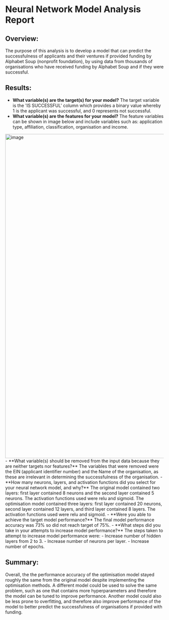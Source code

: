 # Neural Network Model Analysis Report

## Overview:
The purpose of this analysis is to develop a model that can predict the successfulness of applicants and their ventures if provided funding by Alphabet Soup (nonprofit foundation), by using data from thousands of organisations who have received funding by Alphabet Soup and if they were successful.

## Results:
- **What variable(s) are the target(s) for your model?** The target variable is the 'IS SUCCESSFUL' column which provides a binary value whereby 1 is the applicant was successful, and 0 represents not successful.
- **What variable(s) are the features for your model?** The feature variables can be shown in image below and include variables such as: application type, affiliation, classification, organisation and income.
<img width="1029" alt="image" src="https://github.com/rachj14/deep-learning-challenge/assets/151903302/917678eb-0563-411a-a2b5-062bae1def0b">
- **What variable(s) should be removed from the input data because they are neither targets nor features?** The variables that were removed were the EIN (applicant identifier number) and the Name of the organisation, as these are irrelevant in determining the successfulness of the organisation.
- **How many neurons, layers, and activation functions did you select for your neural network model, and why?** The original model contained two layers: first layer contained 8 neurons and the second layer contained 5 neurons. The activation functions used were relu and sigmoid. The optimisation model contained three layers: first layer contained 20 neurons, second layer contained 12 layers, and third layer contained 8 layers. The activation functions used were relu and sigmoid.
- **Were you able to achieve the target model performance?** The final model performance accuracy was 73% so did not reach target of 75%. 
- **What steps did you take in your attempts to increase model performance?** The steps taken to attempt to increase model performance were:
- Increase number of hidden layers from 2 to 3.
- Increase number of neurons per layer.
- Increase number of epochs.

## Summary:
Overall, the the performance accuracy of the optimisation model stayed roughly the same from the original model despite implementing the optimisation methods. A different model could be used to solve the same problem, such as one that contains more hyperparameters and therefore the model can be tuned to improve performance. Another model could also be less prone to overfitting, and therefore also improve performance of the model to better predict the successfulness of organisations if provided with funding.
